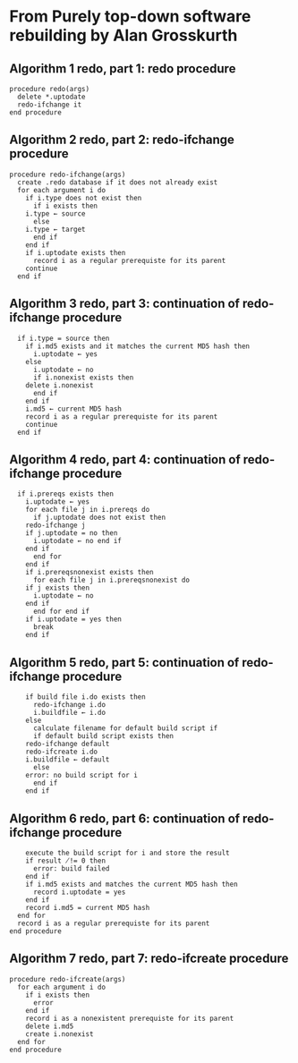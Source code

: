 # From Purely top-down software rebuilding by Alan Grosskurth
## Algorithm 1 redo, part 1: redo procedure
```
procedure redo(args)
  delete *.uptodate
  redo-ifchange it
end procedure
```

## Algorithm 2 redo, part 2: redo-ifchange procedure
```
procedure redo-ifchange(args)
  create .redo database if it does not already exist
  for each argument i do
    if i.type does not exist then
      if i exists then
	i.type ← source
      else
	i.type ← target
      end if
    end if
    if i.uptodate exists then
      record i as a regular prerequiste for its parent
    continue
  end if
```

## Algorithm 3 redo, part 3: continuation of redo-ifchange procedure
```
  if i.type = source then
    if i.md5 exists and it matches the current MD5 hash then
      i.uptodate ← yes
    else
      i.uptodate ← no
      if i.nonexist exists then
	delete i.nonexist
      end if
    end if
    i.md5 ← current MD5 hash
    record i as a regular prerequiste for its parent
    continue
  end if
```

## Algorithm 4 redo, part 4: continuation of redo-ifchange procedure
```
  if i.prereqs exists then
    i.uptodate ← yes
    for each file j in i.prereqs do
      if j.uptodate does not exist then
	redo-ifchange j
	if j.uptodate = no then
	  i.uptodate ← no end if
	end if
      end for
    end if
    if i.prereqsnonexist exists then
      for each file j in i.prereqsnonexist do
	if j exists then
	  i.uptodate ← no
	end if
      end for end if
    if i.uptodate = yes then
      break
    end if
```

## Algorithm 5 redo, part 5: continuation of redo-ifchange procedure
```
    if build file i.do exists then
      redo-ifchange i.do
      i.buildfile ← i.do
    else
      calculate filename for default build script if
      if default build script exists then
	redo-ifchange default
	redo-ifcreate i.do
	i.buildfile ← default
      else
	error: no build script for i
      end if
    end if
```

## Algorithm 6 redo, part 6: continuation of redo-ifchange procedure
```
    execute the build script for i and store the result
    if result ̸!= 0 then
      error: build failed
    end if
    if i.md5 exists and matches the current MD5 hash then
      record i.uptodate = yes
    end if
    record i.md5 = current MD5 hash
  end for
  record i as a regular prerequiste for its parent
end procedure
```

## Algorithm 7 redo, part 7: redo-ifcreate procedure
```
procedure redo-ifcreate(args)
  for each argument i do
    if i exists then
      error
    end if
    record i as a nonexistent prerequiste for its parent
    delete i.md5
    create i.nonexist
  end for
end procedure
```

